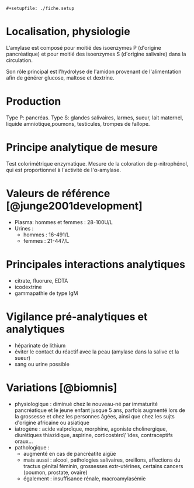 ```{=org}
#+setupfile: ./fiche.setup
```
# Localisation, physiologie

L\'amylase est composé pour moitié des isoenzymes P (d\'origine
pancréatique) et pour moitié des isoenzymes S (d\'origine salivaire)
dans la circulation.

Son rôle principal est l\'hydrolyse de l\'amidon provenant de
l\'alimentation afin de générer glucose, maltose et dextrine.

# Production

Type P: pancréas. Type S: glandes salivaires, larmes, sueur, lait
maternel, liquide amniotique,poumons, testicules, trompes de fallope.

# Principe analytique de mesure

Test colorimétrique enzymatique. Mesure de la coloration de
p-nitrophénol, qui est proportionnel à l\'activité de l\'α-amylase.

# Valeurs de référence [@junge2001development]

-   Plasma: hommes et femmes : 28-100U/L
-   Urines :
    -   hommes : 16-491/L
    -   femmes : 21-447/L

# Principales interactions analytiques

-   citrate, fluorure, EDTA
-   icodextrine
-   gammapathie de type IgM

# Vigilance pré-analytiques et analytiques

-   héparinate de lithium
-   éviter le contact du réactif avec la peau (amylase dans la salive et
    la sueur)
-   sang ou urine possible

# Variations [@biomnis]

-   physiologique : diminué chez le nouveau-né par immaturité
    pancréatique et le jeune enfant jusque 5 ans, parfois augmenté lors
    de la grossesse et chez les personnes âgées, ainsi que chez les
    sujts d\'origine africaine ou asiatique
-   iatrogène : acide valproïque, morphine, agoniste cholinergique,
    diurétiques thiazidique, aspirine, corticostéro\\\'\'ides,
    contraceptifs oraux...
-   pathologique :
    -   augmenté en cas de pancréatite aigüe
    -   mais aussi : alcool, pathologies salivaires, oreillons,
        affections du tractus génital féminin, grossesses extr-utérines,
        certains cancers (poumon, prostate, ovaire)
    -   également : insuffisance rénale, macroamylasémie
